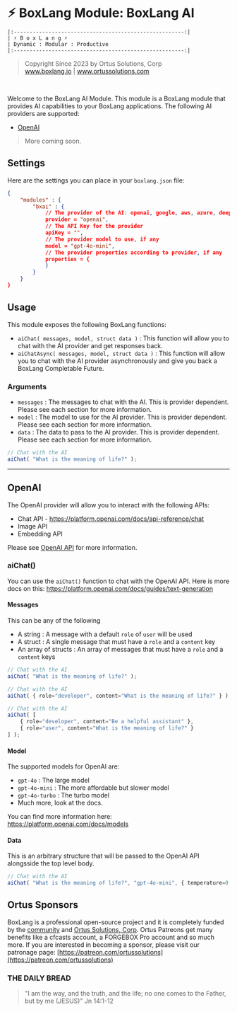 # ⚡︎ BoxLang Module: BoxLang AI

```
|:------------------------------------------------------:|
| ⚡︎ B o x L a n g ⚡︎
| Dynamic : Modular : Productive
|:------------------------------------------------------:|
```

<blockquote>
	Copyright Since 2023 by Ortus Solutions, Corp
	<br>
	<a href="https://www.boxlang.io">www.boxlang.io</a> |
	<a href="https://www.ortussolutions.com">www.ortussolutions.com</a>
</blockquote>

<p>&nbsp;</p>

Welcome to the BoxLang AI Module. This module is a BoxLang module that provides AI capabilities to your BoxLang applications.  The following AI providers are supported:

- [OpenAI](https://www.openai.com/)

> More coming soon.

## Settings

Here are the settings you can place in your `boxlang.json` file:

```json
{
	"modules" : {
		"bxai" : {
			// The provider of the AI: openai, google, aws, azure, deepseek
			provider = "openai",
			// The API Key for the provider
			apiKey = "",
			// The provider model to use, if any
			model = "gpt-4o-mini",
			// The provider properties according to provider, if any
			properties = {
			}
		}
	}
}
```

## Usage

This module exposes the following BoxLang functions:

- `aiChat( messages, model, struct data )` : This function will allow you to chat with the AI provider and get responses back.
- `aiChatAsync( messages, model, struct data )` : This function will allow you to chat with the AI provider asynchronously and give you back a BoxLang Completable Future.

### Arguments

- `messages` : The messages to chat with the AI.  This is provider dependent. Please see each section for more information.
- `model` : The model to use for the AI provider.  This is provider dependent. Please see each section for more information.
- `data` : The data to pass to the AI provider.  This is provider dependent. Please see each section for more information.

```js
// Chat with the AI
aiChat( "What is the meaning of life?" );
```

----

## OpenAI

The OpenAI provider will allow you to interact with the following APIs:

- Chat API - https://platform.openai.com/docs/api-reference/chat
- Image API
- Embedding API

Please see [OpenAI API](https://beta.openai.com/docs/api-reference) for more information.

### aiChat()

You can use the `aiChat()` function to chat with the OpenAI API.  Here is more docs on this: https://platform.openai.com/docs/guides/text-generation

#### Messages

This can be any of the following

- A string : A message with a default `role` of `user` will be used
- A struct : A single message that must have a `role` and a `content` key
- An array of structs : An array of messages that must have a `role` and a `content` keys

```js
// Chat with the AI
aiChat( "What is the meaning of life?" );
```

```js
// Chat with the AI
aiChat( { role="developer", content="What is the meaning of life?" } );
```

```js
// Chat with the AI
aiChat( [
	{ role="developer", content="Be a helpful assistant" },
	{ role="user", content="What is the meaning of life?" }
] );
```

#### Model

The supported models for OpenAI are:

- `gpt-4o` : The large model
- `gpt-4o-mini` : The more affordable but slower model
- `gpt-4o-turbo` : The turbo model
- Much more, look at the docs.

You can find more information here: https://platform.openai.com/docs/models

#### Data

This is an arbitrary structure that will be passed to the OpenAI API alongsside the top level body.

```js
// Chat with the AI
aiChat( "What is the meaning of life?", "gpt-4o-mini", { temperature=0.5, max_tokens=100 } );
```

## Ortus Sponsors

BoxLang is a professional open-source project and it is completely funded by the [community](https://patreon.com/ortussolutions) and [Ortus Solutions, Corp](https://www.ortussolutions.com). Ortus Patreons get many benefits like a cfcasts account, a FORGEBOX Pro account and so much more. If you are interested in becoming a sponsor, please visit our patronage page: [https://patreon.com/ortussolutions](https://patreon.com/ortussolutions)

### THE DAILY BREAD

> "I am the way, and the truth, and the life; no one comes to the Father, but by me (JESUS)" Jn 14:1-12
